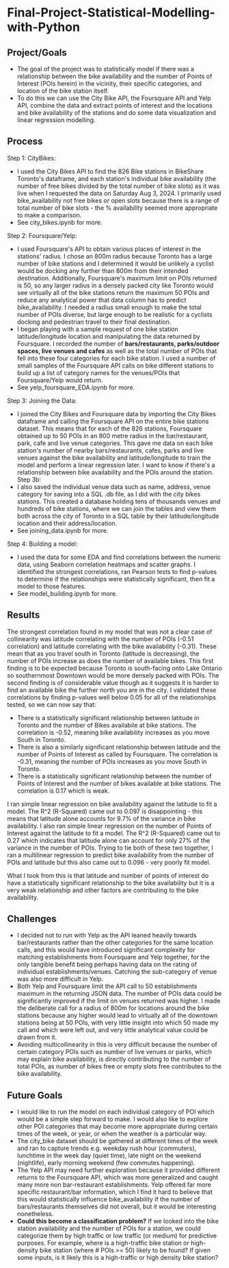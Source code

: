 # Final-Project-Statistical-Modelling-with-Python

## Project/Goals
- The goal of the project was to statistically model if there was a relationship between the bike availability and the number of Points of Interest (POIs herein) in the vicinity, their specific categories, and location of the bike station itself.
- To do this we can use the City Bike API, the Foursquare API and Yelp API, combine the data and extract points of interest and the locations and bike availability of the stations and do some data visualization and linear regression modelling.

## Process
Step 1: CityBikes: 
- I used the City Bikes API to find the 826 Bike stations in BikeShare Toronto's dataframe, and each station's individual bike availability (the number of free bikes divided by the total number of bike slots) as it was live when I requested the data on Saturday Aug 3, 2024. I primarily used bike_availability not free bikes or open slots because there is a range of total number of bike slots - the % availability seemed more appropriate to make a comparison.
- See city_bikes.ipynb for more.

Step 2: Foursquare/Yelp: 
- I used Foursquare's API to obtain various places of interest in the stations' radius. I chose an 800m radius because Toronto has a large number of bike stations and I determined it would be unlikely a cyclist would be docking any further than 800m from their intended destination. Additionally, Foursquare's maximum limit on POIs returned is 50, so any larger radius in a densely packed city like Toronto would see virtually all of the bike stations return the maximum 50 POIs and reduce any analytical power that data column has to predict bike_availability. I needed a radius small enough to make the total number of POIs diverse, but large enough to be realistic for a cyclists docking and pedestrian travel to their final destination.
- I began playing with a sample request of one bike station latitude/longitude location and manipulating the data returned by Foursquare. I recorded the number of **bars/restaurants, parks/outdoor spaces, live venues and cafes** as well as the total number of POIs that fell into these four categories for each bike station. I used a number of small samples of the Foursquare API calls on bike different stations to build up a list of category names for the venues/POIs that Foursquare/Yelp would return.
- See yelp_foursquare_EDA.ipynb for more.

Step 3: Joining the Data: 
- I joined the City Bikes and Foursquare data by importing the City Bikes dataframe and calling the Foursquare API on the entire bike stations dataset. This means that for each of the 826 stations, Foursquare obtained up to 50 POIs in an 800 metre radius in the bar/restaurant, park, cafe and live venue categories. This gave me data on each bike station's number of nearby bars/restaurants, cafes, parks and live venues against the bike availability and latitude/longitude to train the model and perform a linear regression later. I want to know if there's a relationship between bike availability and the POIs around the station.
Step 3b:
- I also saved the individual venue data such as name, address, venue category for saving into a SQL .db file, as I did with the city bikes stations. This created a database holding tens of thousands venues and hundreds of bike stations, where we can join the tables and view them both across the city of Toronto in a SQL table by their latitude/longitude location and their address/location.
- See joining_data.ipynb for more.

Step 4: Building a model:
- I used the data for some EDA and find correlations between the numeric data, using Seaborn correlation heatmaps and scatter graphs. I identified the strongest correlations, ran Pearson tests to find p-values to determine if the relationships were statistically significant, then fit a model to those features.
- See model_building.ipynb for more.

## Results
The strongest correlation found in my model that was not a clear case of collinearity was latitude correlating with the number of POIs (-0.51 correlation) and latitude correlating with the bike availability (-0.31). These mean that as you travel south in Toronto (latitude is decreasing), the number of POIs increase as does the number of available bikes. This first finding is to be expected because Toronto is south-facing onto Lake Ontario so southernmost Downtown would be more densely packed with POIs. The second finding is of considerable value though as it suggests it is harder to find an available bike the further north you are in the city.
I validated these correlations by finding p-values well below 0.05 for all of the relationships tested, so we can now say that:
- There is a statistically significant relationship between latitude in Toronto and the number of Bikes availabile at bike stations. The correlation is -0.52, meaning bike availability increases as you move South in Toronto.
- There is also a similarly significant relationship between latitude and the number of Points of Interest as called by Foursquare. The correlation is -0.31, meaning the number of POIs increases as you move South in Toronto.
- There is a statistically significant relationship between the number of Points of Interest and the number of bikes available at bike stations. The correlation is 0.17 which is weak.

I ran simple linear regression on bike availability against the latitude to fit a model. The R^2 (R-Squared) came out to 0.097 is disappointing - this means that latitude alone accounts for 9.7% of the variance in bike availability.
I also ran simple linear regression on the number of Points of Interest against the latitude to fit a model. The R^2 (R-Squared) came out to 0.27 which indicates that latitude alone can account for only 27% of the variance in the number of POIs.
Trying to tie both of these two together, I ran a multilinear regression to predict bike availability from the number of POIs and latitude but this also came out to 0.096 - very poorly fit model.

What I took from this is that latitude and number of points of interest do have a statistically significant relationship to the bike availability but it is a very weak relationship and other factors are contributing to the bike availability.


## Challenges 
- I decided not to run with Yelp as the API leaned heavily towards bar/restaurants rather than the other categories for the same location calls, and this would have introduced significant complexity for matching establishments from Foursquare and Yelp together, for the only tangible benefit being perhaps having data on the rating of individual establishments/venues. Catching the sub-category of venue was also more difficult in Yelp.
- Both Yelp and Foursquare limit the API call to 50 establishments maximum in the returning JSON data. The number of POIs data could be significantly improved if the limit on venues returned was higher. I made the deliberate call for a radius of 800m for locations around the bike stations because any higher would lead to virtually all of the  downtown stations being at 50 POIs, with very little insight into which 50 made my call and which were left out, and very little analytical value could be drawn from it.
- Avoiding multicollinearity in this is very difficult because the number of certain category POIs such as number of live venues or parks, which may explain bike availability, is directly contributing to the number of total POIs, as number of bikes free or empty slots free contributes to the bike availability.
  
    
## Future Goals
- I would like to run the model on each individual category of POI which would be a simple step forward to make. I would also like to explore other POI categories that may become more appropriate during certain times of the week, or year, or when the weather is a particular way.
- The city_bike dataset should be gathered at different times of the week and ran to capture trends e.g. weekday rush hour (commuters), lunchtime in the week day (quiet time), late night on the weekend (nightlife), early morning weekend (few commutes happening).
- The Yelp API may need further exploration because it provided different returns to the Foursquare API, which was more generalized and caught many more non bar-restaurant establishments. Yelp offered far more specific restaurant/bar information, which I find it hard to believe that this would statistically influence bike_availability if the number of bars/restaurants themselves did not overall, but it would be interesting nonetheless.
- **Could this become a classification problem?** If we looked into the bike station availability and the number of POIs for a station, we could categorize them by high traffic or low traffic (or medium) for predictive purposes. For example, where is a high-traffic bike station or high-density bike station (where # POIs >= 50) likely to be found? If given some inputs, is it likely this is a high-traffic or high density bike station?

